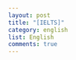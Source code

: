 ```yaml
---
layout: post
title: "[IELTS]"
category: english
list: English
comments: true
---
```


<div class='fetchDocsHere'></div>

<script>
    const data_link = "url"
    fetchDocs(data_link)
</script>
